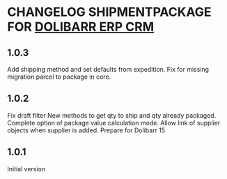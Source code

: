 # CHANGELOG SHIPMENTPACKAGE FOR [DOLIBARR ERP CRM](https://www.dolibarr.org)

## 1.0.3
Add shipping method and set defaults from expedition.
Fix for missing migration parcel to package in core.
## 1.0.2

Fix draft filter
New methods to get qty to ship and qty already packaged.
Complete option of package value calculation mode.
Allow link of supplier objects when supplier is added.
Prepare for Dolibarr 15

## 1.0.1

Initial version
